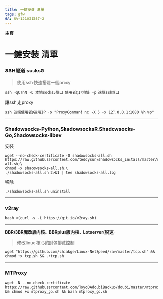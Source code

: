 ```yaml
---
title: 一鍵安裝 清單
tags: gfw
GA: UA-131051587-2
---
```

[**主頁**](https://hackmd.io/@xrp4k0iHSfeGBDMiQ8kkzQ/SkaWsunMB/%2FuOfRBTx0SAq7xMx426pIUg)
# 一鍵安裝 清單
### **SSH隧道 socks5**
> 使用ssh 快速搭建一個proxy
```
ssh -qCTnN -D 本地socks5端口 使用者@IP地址 -p 遠端ssh端口
```
讓ssh 走proxy

```
ssh 遠端使用者@遠端IP -o "ProxyCommand nc -X 5 -x 127.0.0.1:1080 %h %p"
```

---

### Shadowsocks-Python,ShadowsocksR,Shadowsocks-Go,Shadowsocks-libev

安裝
```
wget --no-check-certificate -O shadowsocks-all.sh https://raw.githubusercontent.com/teddysun/shadowsocks_install/master/shadowsocks-all.sh;\
chmod +x shadowsocks-all.sh;\
./shadowsocks-all.sh 2>&1 | tee shadowsocks-all.log
```
移除
```
./shadowsocks-all.sh uninstall
```

---

### **v2ray**

```
bash <(curl -s -L https://git.io/v2ray.sh)
```

---

**BBR/BBR魔改版内核、BBRplus版内核、Lotserver(锐速)**
> 修改linux 核心的封包排成控制
```
wget "https://github.com/chiakge/Linux-NetSpeed/raw/master/tcp.sh" && chmod +x tcp.sh && ./tcp.sh
```

---

### **MTProxy**
```
wget -N --no-check-certificate https://raw.githubusercontent.com/ToyoDAdoubiBackup/doubi/master/mtproxy_go.sh && chmod +x mtproxy_go.sh && bash mtproxy_go.sh

```
